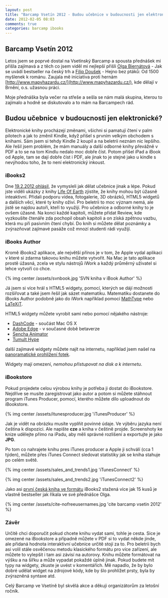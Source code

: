 ```yaml
---
layout: post
title: "Barcamp Vsetín 2012 - Budou učebnice v budoucnosti jen elektronické?"
date: 2012-02-05 08:03
comments: true
categories: barcamp ibooks
---
```


## Barcamp Vsetín 2012

Letos jsem se poprvé dostal na Vsetínský Barcamp a spousta přednášek mi přišla zajímavá a z těch co jsem viděl mi nejlepší přišli [Olga Biernátová](https://twitter.com/nofreeusernames) - Jak se uvádí bestseller na český trh a [Filip Doušek](https://twitter.com/fdousek) - Hejno bez ptáků: Od 1500 myšlenek k románu. Zaujala mě iniciativa proti hernám [http://www.mapyhazardu.cz/](http://www.mapyhazardu.cz/), kde dělají v Brnění, o.s. užasnou práci.

Moje přednáška byla večer na střeše a sešla se nám malá skupina, kterou to zajímalo a hodně se diskutovalo a to mám na Barcampech rád.

## Budou učebnice  v budoucnosti jen elektronické?

Elektronické knihy procházejí změnami, všichni si pamatují čtení v palm pilotech a jak to změnil Kindle, když přišel s prvním velkým obchodem s knihami. Sám jsem si tehdy Kindle 2 koupil a na beletrii neznám nic lepšího. Ale řešil jsem problém, že mám manuály a další odborné knihy převážně v PDF a to se na tom Kindlu nedalo moc dobře číst. Potom přišel iPad a iBook od Apple, tam se dají dobře číst i PDF, ale jinak to je stejné jako u kindle s nevýhodou toho, že to není elektronický inkoust.

### iBooks2

Dne [19.2.2012 ohlásil](http://www.apple.com/pr/library/2012/01/19Apple-Reinvents-Textbooks-with-iBooks-2-for-iPad.html), že vymysleli jak dělat učebnice jinak a lépe. Pokud jste viděli ukázky z knihy [Life Of Earth](http://itunes.apple.com/us/book/e.o.-wilsons-life-on-earth/id490270998?mt=13) zjistíte, že knihy mohou být úžasně inteaktivní. Přidali podporu videa, fotogalerie, 3D obrázků, HTML5 widgetů a dalších věcí, které ty knihy oživí. Pro beletrii to moc význam nemá, ale jistě se najdou autoři, kteří to využijí. Pro učebnice a odborné knihy to je ovšem úžasné. Na konci každé kapitoli, můžete přidat Review, kde vyzkoušíte čtenáře zda pochopil obsah kapitoli a on získá zpětnou vazbu, která mu při pasivním čtení chybí. Do knih si můžete dělat poznámky a zvýrazňovat zajímavé pasáže což mnozí studenti rádi využijí.

### iBooks Author

Kromě iBooks2 aplikace, ale největší přínos je v tom, že Apple vydal aplikaci v které si zdarma takovou knihu můžete vytvořit. Na Mac je tato aplikace prostě úžasná, zcela ve stylu nástrojů iWork a každý průměrný uživatel si lehce vytvoří co chce.

{% img center /assets/svnbook.jpg 'SVN kniha v iBook Author' %}

Já jsem si více hrál s HTML5 widgety, pomocí, kterých se dájí možnosti rozšiřovat a také jsem řešil jak sázet matematiku. Matematiku dostanete do iBooks Author podobně jako do iWork například pomocí [MathType](http://www.dessci.com/en/products/MathType_Mac/) nebo [LaTeXiT](http://www.chachatelier.fr/latexit/).

HTML5 widgety můžete vyrobit sami nebo pomocí nějakého nástroje:

* [DashCode](https://developer.apple.com/library/mac/#documentation/AppleApplications/Conceptual/Dashcode_UserGuide/Contents/Resources/en.lproj/Introduction/Introduction.html) - součást Mac OS X
* [Adobe Edge](http://labs.adobe.com/technologies/edge/) - v současné době betaverze
* [Sencha Animator](http://www.sencha.com/products/animator)
* [Tumult Hype](http://tumultco.com/hype/)

další zajímavé widgety můžete najít na internetu, například jsem našel na [panoramatické prohlížení fotek](http://www.panophoto.org/forums/viewtopic.php?f=64&t=10417&p=158330#p158423).

Widgety mají omezení, *nemohou přistupovat na disk a k internetu*.

### iBookstore

Pokud projedete celou výrobou knihy je potřeba ji dostat do iBookstore. Nejdříve se musíte zaregistrovat jako autor a potom si můžete stáhnout program iTunes Producer, pomocí, kterého můžete dílo uploadnout do iBookstore.

{% img center /assets/itunesproducer.jpg 'iTunesProducer' %}

Jak je vidět na obrázku musíte vyplňit povinné údaje. Ve výběru jazyka není čeština k dispozici. Ale napište **cze** a kniha v češtině projde. Screenshoty ke knize udělejte přímo na iPadu, aby měli správné rozlišení a exportujte je jako **JPG**.

Po tom co nahrajete knihu pres iTunes producer a Apple ji schválí (cca 1 týden), můžete přes iTunes Connect sledovat statistiky jak se kniha stahuje po celém světě.

{% img center /assets/sales_and_trends1.jpg 'iTunesConnect' %}

{% img center /assets/sales_and_trends2.jpg 'iTunesConnect2' %}

Jako asi [první česká kniha ve formátu](http://itunes.apple.com/cz/book/subversion/id498008712?mt=11) iBooks2 stažená více jak 15 kusů je vlastně bestseller jak říkala ve své přednášce Olga.

{% img center /assets/cite-nofreeusernames.jpg 'cite barcamp vsetin 2012' %}

### Závěr

Určitě chci doporučit pokud chcete knihu vydat sami, tohle je cesta. Sice je omezené na iBookstore a případně můžete v PDF si to vydat někde jinde, ale přidaná hodnota interaktivní učebnice určitě stojí za to. Pro beletrii bych asi volil stále osvěčenou metodu klasického formátu pro více zařízení, ale můžete to vylepšit i tam asi závisí na autorovy. Knihu můžete formátovat na výšku a na šířku a může vypadat pokaždé úplně jinak. Pokud budete mít typy na widgety, zkuste je uvést v komentářích. Mě napadlo, že by bylo dobré udělat widget na zdrojové kódy, kde by šlo prohlížet prsty, byla by zvýrazněná syntaxe atd.

Celý Barcamp ve Vsetíně byl skvělá akce a děkuji organizátorům za letošní ročník.











